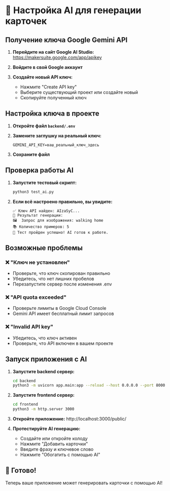 # 🤖 Настройка AI для генерации карточек

## Получение ключа Google Gemini API

1. **Перейдите на сайт Google AI Studio:**
   https://makersuite.google.com/app/apikey

2. **Войдите в свой Google аккаунт**

3. **Создайте новый API ключ:**
   - Нажмите "Create API key"
   - Выберите существующий проект или создайте новый
   - Скопируйте полученный ключ

## Настройка ключа в проекте

1. **Откройте файл `backend/.env`**

2. **Замените заглушку на реальный ключ:**
   ```
   GEMINI_API_KEY=ваш_реальный_ключ_здесь
   ```

3. **Сохраните файл**

## Проверка работы AI

1. **Запустите тестовый скрипт:**
   ```bash
   python3 test_ai.py
   ```

2. **Если всё настроено правильно, вы увидите:**
   ```
   ✅ Ключ API найден: AIzaSyC...
   📝 Результат генерации:
   🖼️  Запрос для изображения: walking home
   📚 Количество примеров: 5
   🎉 Тест пройден успешно! AI готов к работе.
   ```

## Возможные проблемы

### ❌ "Ключ не установлен"
- Проверьте, что ключ скопирован правильно
- Убедитесь, что нет лишних пробелов
- Перезапустите сервер после изменения .env

### ❌ "API quota exceeded"
- Проверьте лимиты в Google Cloud Console
- Gemini API имеет бесплатный лимит запросов

### ❌ "Invalid API key"
- Убедитесь, что ключ активен
- Проверьте, что API включен в вашем проекте

## Запуск приложения с AI

1. **Запустите backend сервер:**
   ```bash
   cd backend
   python3 -m uvicorn app.main:app --reload --host 0.0.0.0 --port 8000
   ```

2. **Запустите frontend сервер:**
   ```bash
   cd frontend
   python3 -m http.server 3000
   ```

3. **Откройте приложение:**
   http://localhost:3000/public/

4. **Протестируйте AI генерацию:**
   - Создайте или откройте колоду
   - Нажмите "Добавить карточки"
   - Введите фразу и ключевое слово
   - Нажмите "Обогатить с помощью AI"

## 🎯 Готово!

Теперь ваше приложение может генерировать карточки с помощью AI!